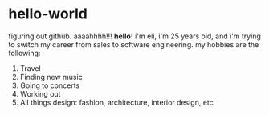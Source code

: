 # hello-world
figuring out github. aaaahhhh!!!
**hello!** i'm eli, i'm 25 years old, and i'm trying to switch my career from sales to software engineering. 
my hobbies are the following:
1. Travel
2. Finding new music
3. Going to concerts
4. Working out
5. All things design: fashion, architecture, interior design, etc
